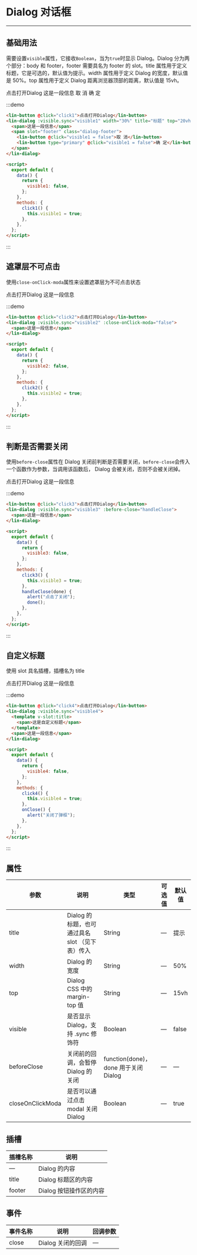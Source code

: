 <style lang="scss" scoped>
.dialog-footer {
  .lin-button {
    margin-left: 10px;
  }
}
</style>

<script>
export default {
  data() {
    return {
      visible1: false,
      visible2: false,
      visible3: false,
      visible4: false
    };
  },
  methods: {
    click1() {
      this.visible1 = true;
    },
    click2() {
      this.visible2 = true;
    },
    click3() {
      this.visible3 = true;
    },
    click4() {
      this.visible4 = true;
    },
    handleClose(done) {
      alert("点击了关闭");
      done();
    },
    onClose(){
        alert('关闭了弹框')
    }
  }
};
</script>

# Dialog 对话框

---

## 基础用法

需要设置`visible`属性，它接收`Boolean`，当为`true`时显示 Dialog。Dialog 分为两个部分：body 和 footer，footer 需要具名为 footer 的 slot。title 属性用于定义标题，它是可选的，默认值为提示。width 属性用于定义 Dialog 的宽度，默认值是 50%。top 属性用于定义 Dialog 距离浏览器顶部的距离，默认值是 15vh。

<div class='demo-block'>
<lin-button @click="click1">点击打开Dialog</lin-button>
<lin-dialog 
    :visible.sync="visible1" 
    width="30%" 
    title="标题" 
    top="20vh">
    <span>这是一段信息</span>
    <span slot="footer" class="dialog-footer">
        <lin-button @click="visible1 = false">取 消</lin-button>
        <lin-button type="primary" @click="visible1 = false">确 定</lin-button>
    </span>
</lin-dialog>
</div>

:::demo

```html
<lin-button @click="click1">点击打开Dialog</lin-button>
<lin-dialog :visible.sync="visible1" width="30%" title="标题" top="20vh">
  <span>这是一段信息</span>
  <span slot="footer" class="dialog-footer">
    <lin-button @click="visible1 = false">取 消</lin-button>
    <lin-button type="primary" @click="visible1 = false">确 定</lin-button>
  </span>
</lin-dialog>

<script>
  export default {
    data() {
      return {
        visible1: false,
      };
    },
    methods: {
      click1() {
        this.visible1 = true;
      },
    },
  };
</script>
```

:::

## 遮罩层不可点击

使用`close-onClick-moda`属性来设置遮罩层为不可点击状态

<div class='demo-block'>
<lin-button @click="click2">点击打开Dialog</lin-button>
<lin-dialog 
    :visible.sync="visible2" 
    :close-onClick-moda="false">
    <span>这是一段信息</span>
</lin-dialog>
</div>

:::demo

```html
<lin-button @click="click2">点击打开Dialog</lin-button>
<lin-dialog :visible.sync="visible2" :close-onClick-moda="false">
  <span>这是一段信息</span>
</lin-dialog>

<script>
  export default {
    data() {
      return {
        visible2: false,
      };
    },
    methods: {
      click2() {
        this.visible2 = true;
      },
    },
  };
</script>
```

:::

## 判断是否需要关闭

使用`before-close`属性在 Dialog 关闭前判断是否需要关闭，`before-close`会传入一个函数作为参数，当调用该函数后， Dialog 会被关闭，否则不会被关闭掉。

<div class='demo-block'>
    <lin-button @click="click3">点击打开Dialog</lin-button>
    <lin-dialog :visible.sync="visible3" :before-close="handleClose">
    <span>这是一段信息</span>
    </lin-dialog>
</div>

:::demo

```html
<lin-button @click="click3">点击打开Dialog</lin-button>
<lin-dialog :visible.sync="visible3" :before-close="handleClose">
  <span>这是一段信息</span>
</lin-dialog>

<script>
  export default {
    data() {
      return {
        visible3: false,
      };
    },
    methods: {
      click3() {
        this.visible3 = true;
      },
      handleClose(done) {
        alert("点击了关闭");
        done();
      },
    },
  };
</script>
```

:::

## 自定义标题

使用 slot 具名插槽，插槽名为 title

<div class='demo-block'>
    <lin-button @click="click4">点击打开Dialog</lin-button>
      <lin-dialog :visible.sync="visible4" @close='onClose'>
        <template v-slot:title>
          <span>这是自定义标题</span>
        </template>
        <span>这是一段信息</span>
    </lin-dialog>
</div>

:::demo

```html
<lin-button @click="click4">点击打开Dialog</lin-button>
<lin-dialog :visible.sync="visible4">
  <template v-slot:title>
    <span>这是自定义标题</span>
  </template>
  <span>这是一段信息</span>
</lin-dialog>

<script>
  export default {
    data() {
      return {
        visible4: false,
      };
    },
    methods: {
      click4() {
        this.visible4 = true;
      },
      onClose() {
        alert("关闭了弹框");
      },
    },
  };
</script>
```

:::

## 属性

| 参数             | 说明                                            | 类型                                 | 可选值 | 默认值 |
| ---------------- | ----------------------------------------------- | ------------------------------------ | ------ | ------ |
| title            | Dialog 的标题，也可通过具名 slot （见下表）传入 | String                               | —      | 提示   |
| width            | Dialog 的宽度                                   | String                               | —      | 50%    |
| top              | Dialog CSS 中的 margin-top 值                   | String                               | —      | 15vh   |
| visible          | 是否显示 Dialog，支持 .sync 修饰符              | Boolean                              | —      | false  |
| beforeClose      | 关闭前的回调，会暂停 Dialog 的关闭              | function(done)，done 用于关闭 Dialog | —      | —      |
| closeOnClickModa | 是否可以通过点击 modal 关闭 Dialog              | Boolean                              | —      | true   |

## 插槽

| 插槽名称 | 说明                    |
| -------- | ----------------------- |
| —        | Dialog 的内容           |
| title    | Dialog 标题区的内容     |
| footer   | Dialog 按钮操作区的内容 |

## 事件

| 事件名称 | 说明              | 回调参数 |
| -------- | ----------------- | -------- |
| close    | Dialog 关闭的回调 | —        |
